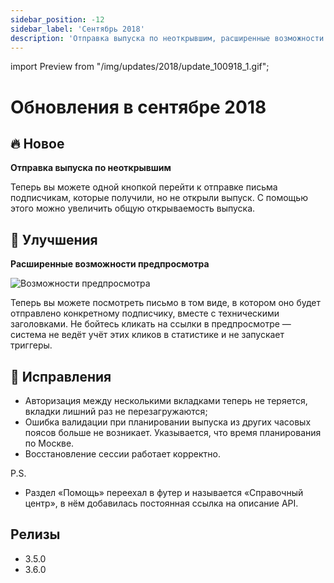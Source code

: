 ```yaml
---
sidebar_position: -12
sidebar_label: 'Сентябрь 2018'
description: 'Отправка выпуска по неоткрывшим, расширенные возможности предпросмотра и некоторые исправления'
---
```


import Preview from "/img/updates/2018/update_100918_1.gif";

# Обновления в сентябре 2018

## 🔥 Новое

**Отправка выпуска по неоткрывшим**

Теперь вы можете одной кнопкой перейти к отправке письма подписчикам, которые получили, но не открыли выпуск. С помощью этого можно увеличить общую открываемость выпуска.

## 🚀 Улучшения

**Расширенные возможности предпросмотра**

<p align="left">
    <img src={Preview} alt="Возможности предпросмотра" />
</p>

Теперь вы можете посмотреть письмо в том виде, в котором оно будет отправлено конкретному подписчику, вместе с техническими заголовками. Не бойтесь кликать на ссылки в предпросмотре — система не ведёт учёт этих кликов в статистике и не запускает триггеры.

## 🐛 Исправления

- Авторизация между несколькими вкладками теперь не теряется, вкладки лишний раз не перезагружаются;
- Ошибка валидации при планировании выпуска из других часовых поясов больше не возникает. Указывается, что время планирования по Москве.
- Восстановление сессии работает корректно.

P.S.

- Раздел «Помощь» переехал в футер и называется «Справочный центр», в нём добавилась постоянная ссылка на описание API.

## Релизы

- 3.5.0
- 3.6.0
